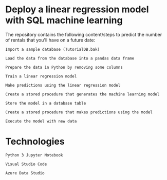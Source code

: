 # Deploy a linear regression model with SQL machine learning

The repository contains the following content/steps to predict the number of rentals that you'll have on a future date:
    
   
    Import a sample database (TutorialDB.bak)
    
    Load the data from the database into a pandas data frame
    
    Prepare the data in Python by removing some columns
    
    Train a linear regression model
    
    Make predictions using the linear regression model
    
    Create a stored procedure that generates the machine learning model
    
    Store the model in a database table
    
    Create a stored procedure that makes predictions using the model
    
    Execute the model with new data
    
    
    
# Technologies
    
    Python 3 Jupyter Notebook
    
    Visual Studio Code
    
    Azure Data Studio
       







